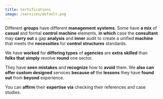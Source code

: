 ```yaml
---
title: Certifications
image: /services/default.png
---
```


Different **groups** have different **management** **systems**. Some have **a mix** of **casual** and formal **control** **machine** elements, **in which** case the **consultant** may **carry out** a gap **analysis** and **inner** audit to create a unified **machine** that meets the **necessities** for **control** **structures** standards.

We have **worked** for **differing types** of **agencies** are **extra** **skilled** than **folks that** **simply** revolve **round** one sector.

They have **seen** **mistakes** and **recognize** how to **avoid** them. We **also can** **offer** **custom designed** services **because of** the **lessons** they have **found out** from **beyond** experience.

You can **affirm** their **expertise** **via** checking their references and case studies.